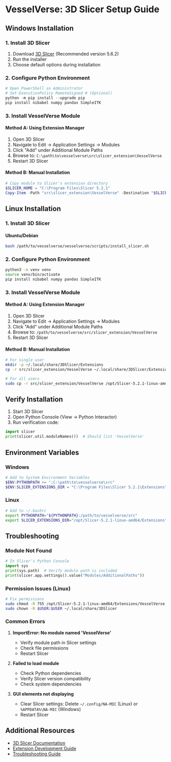 # VesselVerse: 3D Slicer Setup Guide

## Windows Installation

### 1. Install 3D Slicer
1. Download [3D Slicer](https://download.slicer.org/) (Recommended version 5.6.2)
2. Run the installer
3. Choose default options during installation

### 2. Configure Python Environment
```powershell
# Open PowerShell as Administrator
# Set-ExecutionPolicy RemoteSigned # (Optional) 
python -m pip install --upgrade pip
pip install nibabel numpy pandas SimpleITK
```

### 3. Install VesselVerse Module

#### Method A: Using Extension Manager
1. Open 3D Slicer
2. Navigate to Edit → Application Settings → Modules
3. Click "Add" under Additional Module Paths
4. Browse to: `C:\path\to\vesselverse\src\slicer_extension\VesselVerse`
5. Restart 3D Slicer

#### Method B: Manual Installation
```powershell
# Copy module to Slicer's extension directory
$SLICER_HOME = "C:\Program Files\Slicer 5.2.1"
Copy-Item -Path "src\slicer_extension\VesselVerse" -Destination "$SLICER_HOME\Extensions" -Recurse
```

## Linux Installation

### 1. Install 3D Slicer

#### Ubuntu/Debian
```bash
bash /path/to/vesselverse/vesselverse/scripts/install_slicer.sh
```

### 2. Configure Python Environment
```bash
python3 -m venv venv
source venv/bin/activate
pip install nibabel numpy pandas SimpleITK
```

### 3. Install VesselVerse Module

#### Method A: Using Extension Manager
1. Open 3D Slicer
2. Navigate to Edit → Application Settings → Modules
3. Click "Add" under Additional Module Paths
4. Browse to: `/path/to/vesselverse/src/slicer_extension/VesselVerse`
5. Restart 3D Slicer

#### Method B: Manual Installation
```bash
# For single user
mkdir -p ~/.local/share/3DSlicer/Extensions
cp -r src/slicer_extension/VesselVerse ~/.local/share/3DSlicer/Extensions/

# For all users
sudo cp -r src/slicer_extension/VesselVerse /opt/Slicer-5.2.1-linux-amd64/Extensions/
```

## Verify Installation

1. Start 3D Slicer
2. Open Python Console (View → Python Interactor)
3. Run verification code:
```python
import slicer
print(slicer.util.moduleNames())  # Should list 'VesselVerse'
```

## Environment Variables

### Windows
```powershell
# Add to System Environment Variables
$ENV:PYTHONPATH += ";C:\path\to\vesselverse\src"
$ENV:SLICER_EXTENSIONS_DIR = "C:\Program Files\Slicer 5.2.1\Extensions"
```

### Linux
```bash
# Add to ~/.bashrc
export PYTHONPATH="${PYTHONPATH}:/path/to/vesselverse/src"
export SLICER_EXTENSIONS_DIR="/opt/Slicer-5.2.1-linux-amd64/Extensions"
```

## Troubleshooting

### Module Not Found
```python
# In Slicer's Python Console
import sys
print(sys.path)  # Verify module path is included
print(slicer.app.settings().value("Modules/AdditionalPaths"))
```

### Permission Issues (Linux)
```bash
# Fix permissions
sudo chmod -R 755 /opt/Slicer-5.2.1-linux-amd64/Extensions/VesselVerse
sudo chown -R $USER:$USER ~/.local/share/3DSlicer
```

### Common Errors

1. **ImportError: No module named 'VesselVerse'**
   - Verify module path in Slicer settings
   - Check file permissions
   - Restart Slicer

2. **Failed to load module**
   - Check Python dependencies
   - Verify Slicer version compatibility
   - Check system dependencies

3. **GUI elements not displaying**
   - Clear Slicer settings: Delete `~/.config/NA-MIC` (Linux) or `%APPDATA%\NA-MIC` (Windows)
   - Restart Slicer

## Additional Resources

- [3D Slicer Documentation](https://www.slicer.org/wiki/Documentation/4.10/Training)
- [Extension Development Guide](https://www.slicer.org/wiki/Documentation/Nightly/Developers/Modules)
- [Troubleshooting Guide](https://www.slicer.org/wiki/Documentation/4.10/FAQ/Installation)